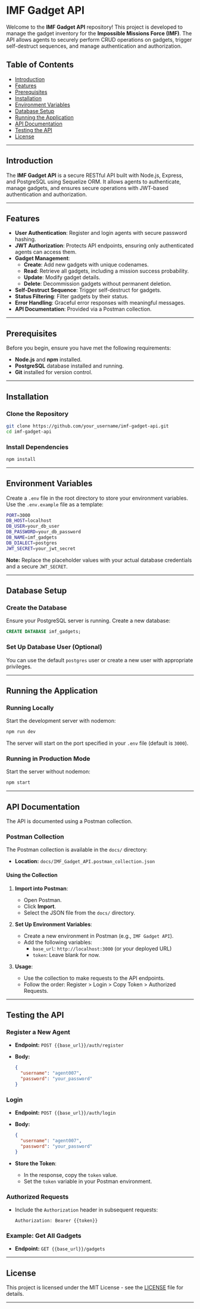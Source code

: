 # IMF Gadget API

Welcome to the **IMF Gadget API** repository! This project is developed to manage the gadget inventory for the **Impossible Missions Force (IMF)**. The API allows agents to securely perform CRUD operations on gadgets, trigger self-destruct sequences, and manage authentication and authorization.

## Table of Contents

- [Introduction](#introduction)
- [Features](#features)
- [Prerequisites](#prerequisites)
- [Installation](#installation)
- [Environment Variables](#environment-variables)
- [Database Setup](#database-setup)
- [Running the Application](#running-the-application)
- [API Documentation](#api-documentation)
- [Testing the API](#testing-the-api)
- [License](#license)

---

## Introduction

The **IMF Gadget API** is a secure RESTful API built with Node.js, Express, and PostgreSQL using Sequelize ORM. It allows agents to authenticate, manage gadgets, and ensures secure operations with JWT-based authentication and authorization.

---

## Features

- **User Authentication**: Register and login agents with secure password hashing.
- **JWT Authorization**: Protects API endpoints, ensuring only authenticated agents can access them.
- **Gadget Management**:
  - **Create**: Add new gadgets with unique codenames.
  - **Read**: Retrieve all gadgets, including a mission success probability.
  - **Update**: Modify gadget details.
  - **Delete**: Decommission gadgets without permanent deletion.
- **Self-Destruct Sequence**: Trigger self-destruct for gadgets.
- **Status Filtering**: Filter gadgets by their status.
- **Error Handling**: Graceful error responses with meaningful messages.
- **API Documentation**: Provided via a Postman collection.

---

## Prerequisites

Before you begin, ensure you have met the following requirements:

- **Node.js** and **npm** installed.
- **PostgreSQL** database installed and running.
- **Git** installed for version control.

---

## Installation

### Clone the Repository

```bash
git clone https://github.com/your_username/imf-gadget-api.git
cd imf-gadget-api
```

### Install Dependencies

```bash
npm install
```

---

## Environment Variables

Create a `.env` file in the root directory to store your environment variables. Use the `.env.example` file as a template:

```bash
PORT=3000
DB_HOST=localhost
DB_USER=your_db_user
DB_PASSWORD=your_db_password
DB_NAME=imf_gadgets
DB_DIALECT=postgres
JWT_SECRET=your_jwt_secret
```

**Note:** Replace the placeholder values with your actual database credentials and a secure `JWT_SECRET`.

---

## Database Setup

### Create the Database

Ensure your PostgreSQL server is running. Create a new database:

```sql
CREATE DATABASE imf_gadgets;
```

### Set Up Database User (Optional)

You can use the default `postgres` user or create a new user with appropriate privileges.

---

## Running the Application

### Running Locally

Start the development server with nodemon:

```bash
npm run dev
```

The server will start on the port specified in your `.env` file (default is `3000`).

### Running in Production Mode

Start the server without nodemon:

```bash
npm start
```

---

## API Documentation

The API is documented using a Postman collection.

### Postman Collection

The Postman collection is available in the `docs/` directory:

- **Location:** `docs/IMF_Gadget_API.postman_collection.json`

#### Using the Collection

1. **Import into Postman**:

   - Open Postman.
   - Click **Import**.
   - Select the JSON file from the `docs/` directory.

2. **Set Up Environment Variables**:

   - Create a new environment in Postman (e.g., `IMF Gadget API`).
   - Add the following variables:
     - `base_url`: `http://localhost:3000` (or your deployed URL)
     - `token`: Leave blank for now.

3. **Usage**:

   - Use the collection to make requests to the API endpoints.
   - Follow the order: Register > Login > Copy Token > Authorized Requests.

---

## Testing the API

### Register a New Agent

- **Endpoint:** `POST {{base_url}}/auth/register`
- **Body:**

  ```json
  {
    "username": "agent007",
    "password": "your_password"
  }
  ```

### Login

- **Endpoint:** `POST {{base_url}}/auth/login`
- **Body:**

  ```json
  {
    "username": "agent007",
    "password": "your_password"
  }
  ```

- **Store the Token**:

  - In the response, copy the `token` value.
  - Set the `token` variable in your Postman environment.

### Authorized Requests

- Include the `Authorization` header in subsequent requests:

  ```
  Authorization: Bearer {{token}}
  ```

### Example: Get All Gadgets

- **Endpoint:** `GET {{base_url}}/gadgets`

---


## License

This project is licensed under the MIT License - see the [LICENSE](LICENSE) file for details.

---
